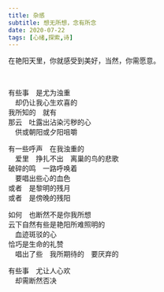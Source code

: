 ```yaml
---
title: 杂感
subtitle: 想无所想，念有所念
date: 2020-07-22
tags: [心绪,探索,诗]
---
```


在艳阳天里，你就感受到美好，当然，你需愿意。

<!--more-->
<br>

有些事　是尤为浊重<br>
　却仍让我心生欢喜的<br>
我所知的　就有<br>
那云　吐露出沾染污秽的心<br>
　供或朝阳或夕阳咀嚼<br>

有一些呼声　在我浊重的<br>
　爱里　挣扎不出　离巢的鸟的悲歌<br>
破碎的鸣　一路呼唤着<br>
　要唱出些心的血色<br>
或者　是黎明的残月<br>
或者　是傍晚的残阳<br>

如何　也断然不是你我所想<br>
云下自然有些是艳阳所难照明的<br>
　血迹斑驳的心<br>
恰巧是生命的礼赞<br>
　唱出了些　我所期待的　要厌弃的<br>

有些事　尤让人心欢<br>
　却需断然否决<br>
